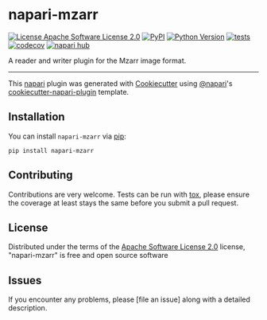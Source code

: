 # napari-mzarr

[![License Apache Software License 2.0](https://img.shields.io/pypi/l/napari-mzarr.svg?color=green)](https://github.com/Karol-G/napari-mzarr/raw/main/LICENSE)
[![PyPI](https://img.shields.io/pypi/v/napari-mzarr.svg?color=green)](https://pypi.org/project/napari-mzarr)
[![Python Version](https://img.shields.io/pypi/pyversions/napari-mzarr.svg?color=green)](https://python.org)
[![tests](https://github.com/Karol-G/napari-mzarr/workflows/tests/badge.svg)](https://github.com/Karol-G/napari-mzarr/actions)
[![codecov](https://codecov.io/gh/Karol-G/napari-mzarr/branch/main/graph/badge.svg)](https://codecov.io/gh/Karol-G/napari-mzarr)
[![napari hub](https://img.shields.io/endpoint?url=https://api.napari-hub.org/shields/napari-mzarr)](https://napari-hub.org/plugins/napari-mzarr)

A reader and writer plugin for the Mzarr image format.

----------------------------------

This [napari] plugin was generated with [Cookiecutter] using [@napari]'s [cookiecutter-napari-plugin] template.

<!--
Don't miss the full getting started guide to set up your new package:
https://github.com/napari/cookiecutter-napari-plugin#getting-started

and review the napari docs for plugin developers:
https://napari.org/stable/plugins/index.html
-->

## Installation

You can install `napari-mzarr` via [pip]:

    pip install napari-mzarr




## Contributing

Contributions are very welcome. Tests can be run with [tox], please ensure
the coverage at least stays the same before you submit a pull request.

## License

Distributed under the terms of the [Apache Software License 2.0] license,
"napari-mzarr" is free and open source software

## Issues

If you encounter any problems, please [file an issue] along with a detailed description.

[napari]: https://github.com/napari/napari
[Cookiecutter]: https://github.com/audreyr/cookiecutter
[@napari]: https://github.com/napari
[MIT]: http://opensource.org/licenses/MIT
[BSD-3]: http://opensource.org/licenses/BSD-3-Clause
[GNU GPL v3.0]: http://www.gnu.org/licenses/gpl-3.0.txt
[GNU LGPL v3.0]: http://www.gnu.org/licenses/lgpl-3.0.txt
[Apache Software License 2.0]: http://www.apache.org/licenses/LICENSE-2.0
[Mozilla Public License 2.0]: https://www.mozilla.org/media/MPL/2.0/index.txt
[cookiecutter-napari-plugin]: https://github.com/napari/cookiecutter-napari-plugin

[napari]: https://github.com/napari/napari
[tox]: https://tox.readthedocs.io/en/latest/
[pip]: https://pypi.org/project/pip/
[PyPI]: https://pypi.org/
